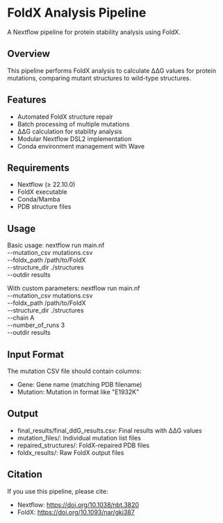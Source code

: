 # FoldX Analysis Pipeline

A Nextflow pipeline for protein stability analysis using FoldX.

## Overview

This pipeline performs FoldX analysis to calculate ΔΔG values for protein mutations, comparing mutant structures to wild-type structures.

## Features

- Automated FoldX structure repair
- Batch processing of multiple mutations
- ΔΔG calculation for stability analysis
- Modular Nextflow DSL2 implementation
- Conda environment management with Wave

## Requirements

- Nextflow (≥ 22.10.0)
- FoldX executable
- Conda/Mamba
- PDB structure files

## Usage

Basic usage:
nextflow run main.nf \
    --mutation_csv mutations.csv \
    --foldx_path /path/to/FoldX \
    --structure_dir ./structures \
    --outdir results

With custom parameters:
nextflow run main.nf \
    --mutation_csv mutations.csv \
    --foldx_path /path/to/FoldX \
    --structure_dir ./structures \
    --chain A \
    --number_of_runs 3 \
    --outdir results

## Input Format

The mutation CSV file should contain columns:

- Gene: Gene name (matching PDB filename)
- Mutation: Mutation in format like "E1932K"

## Output

- final_results/final_ddG_results.csv: Final results with ΔΔG values
- mutation_files/: Individual mutation list files
- repaired_structures/: FoldX-repaired PDB files
- foldx_results/: Raw FoldX output files

## Citation

If you use this pipeline, please cite:

- Nextflow: <https://doi.org/10.1038/nbt.3820>
- FoldX: <https://doi.org/10.1093/nar/gki387>
